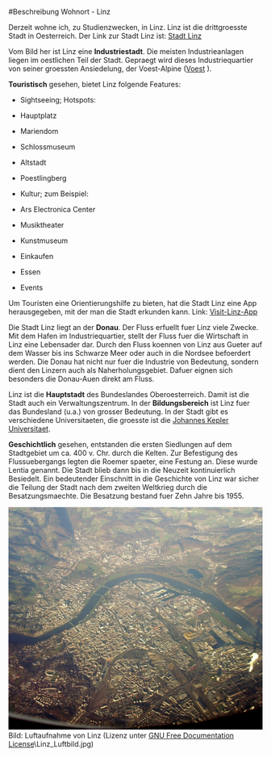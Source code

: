 #Beschreibung Wohnort - Linz

Derzeit wohne ich, zu Studienzwecken, in Linz\. Linz ist die drittgroesste Stadt in Oesterreich\. 
Der Link zur Stadt Linz ist: [Stadt Linz](http://www.linz.at)

Vom Bild her ist Linz eine **Industriestadt**\. Die meisten Industrieanlagen liegen im oestlichen Teil der Stadt\. Gepraegt wird dieses Industriequartier von seiner groessten Ansiedelung, der Voest-Alpine \([Voest](http://www.voestalpine.com/group/de/) \)\.

**Touristisch** gesehen, bietet Linz folgende Features:

*   Sightseeing; Hotspots:  

  *   Hauptplatz  

  *   Mariendom

  *   Schlossmuseum

  *   Altstadt

  *   Poestlingberg

*   Kultur; zum Beispiel:

  *   Ars Electronica Center

  *   Musiktheater

  *   Kunstmuseum

*   Einkaufen

*   Essen

*   Events


Um Touristen eine Orientierungshilfe zu bieten, hat die Stadt Linz eine App herausgegeben, mit der man die Stadt erkunden kann\. Link: [Visit-Linz-App]( https://www.linztourismus.at/freizeit/linz-entdecken/linz-inspiriert/app/)

Die Stadt Linz liegt an der **Donau**\. Der Fluss erfuellt fuer Linz viele Zwecke\. Mit dem Hafen im Industriequartier, stellt der Fluss fuer die Wirtschaft in Linz eine Lebensader dar\. Durch den Fluss koennen von Linz aus Gueter auf dem Wasser bis ins Schwarze Meer oder auch in die Nordsee befoerdert werden\. Die Donau hat nicht nur fuer die Industrie von Bedeutung, sondern dient den Linzern auch als Naherholungsgebiet\. Dafuer eignen sich besonders die Donau-Auen direkt am Fluss\. 

Linz ist die **Hauptstadt** des Bundeslandes Oberoesterreich\. Damit ist die Stadt auch ein Verwaltungszentrum\. In der **Bildungsbereich** ist Linz fuer das Bundesland (u\.a\.) von grosser Bedeutung\. In der Stadt gibt es verschiedene Universitaeten, die groesste ist die [Johannes Kepler Universitaet](http://www.jku.at)\.

**Geschichtlich** gesehen, entstanden die ersten Siedlungen auf dem Stadtgebiet um ca\. 400 v\. Chr\. durch die Kelten\. Zur Befestigung des Flussuebergangs legten die Roemer spaeter, eine Festung an\. Diese wurde Lentia genannt\. Die Stadt blieb dann bis in die Neuzeit kontinuierlich Besiedelt\. Ein bedeutender Einschnitt in die Geschichte von Linz war sicher die Teilung der Stadt nach dem zweiten Weltkrieg durch die Besatzungsmaechte\. Die Besatzung bestand fuer Zehn Jahre bis 1955\.

![Luftbild Linz](
Linz.jpg
)
Bild: Luftaufnahme von Linz (Lizenz unter [GNU Free Documentation License](https://commons.wikimedia.org/wiki/Commons:GNU_Free_Documentation_License,_version_1.2)\Linz_Luftbild.jpg)



